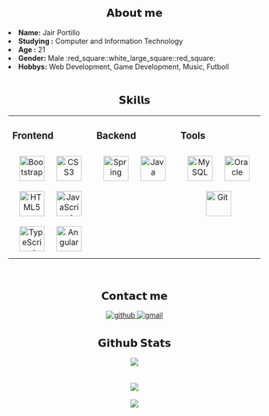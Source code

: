 <h2 align="center"> 𝗔𝗯𝗼𝘂𝘁 𝗺𝗲 </h2>
  <div align="center">
<!-- <img src="https://64.media.tumblr.com/e1f1c97123ae217eb731500e502e0083/tumblr_n9dxcikmIU1qc9zfzo7_r1_250.gif" align="right"> -->
<!--  Un+YXt2p/PrHtLepqaOdreJRDkrXIaoT621NEA9cIo/1/ku0WOFacggGKYXSBNDZaWR+DFxUE1H8CzwtUFhf6bg7lOM5XIrvMVYl/5H7mhG1Jm6HnNaat9hIz2BTy7Q01RLceSWS9Uta/AIfCZhXUUs1oL/a39UbLLnpf+xq1eCZlKa1/GjEOnny+IZeH0NEb1yV1PTSMnZcqMsY4eCU7BJz9KoTGaXWNshNUoLkX/ENhOta9n6/A90cx2RFmnB+eEdzX49PhWMiAIqSMDwlj5BS5Tbv6qS+yZ2dut1ecL0/qgGORa33eXkKrbXFpQSLWDqCoNPDN0WkHllHa0N43w== -->
  </div>
<li>
 <b>Name:</b> Jair Portillo </li>
<li>
<b>Studying :</b> Computer and Information Technology
</li>
<li>
 <b>Age :</b> 21
</li>
<li>
<b>Gender:</b> Male :red_square::white_large_square::red_square:
</li>
<li>
<b>Hobbys:</b> Web Development, Game Development, Music, Futboll
</li>
</div>
<div>

<br/>  

<h2 align="center"> 𝗦𝗸𝗶𝗹𝗹𝘀 </h2>
  <div align="center">
<table><tr><td valign="top" width="33%">



### Frontend  
<div align="center">  
<a href="https://getbootstrap.com/docs/3.4/javascript/" target="_blank"><img style="margin: 10px" src="https://profilinator.rishav.dev/skills-assets/bootstrap-plain.svg" alt="Bootstrap" height="50" /></a>  
<a href="https://www.w3schools.com/css/" target="_blank"><img style="margin: 10px" src="https://profilinator.rishav.dev/skills-assets/css3-original-wordmark.svg" alt="CSS3" height="50" /></a>  
<a href="https://en.wikipedia.org/wiki/HTML5" target="_blank"><img style="margin: 10px" src="https://profilinator.rishav.dev/skills-assets/html5-original-wordmark.svg" alt="HTML5" height="50" /></a>  
<a href="https://www.javascript.com/" target="_blank"><img style="margin: 10px" src="https://profilinator.rishav.dev/skills-assets/javascript-original.svg" alt="JavaScript" height="50" /></a>  
<a href="https://www.typescriptlang.org/" target="_blank"><img style="margin: 10px" src="https://profilinator.rishav.dev/skills-assets/typescript-original.svg" alt="TypeScript" height="50" /></a>  
<a href="https://angular.io/" target="_blank"><img style="margin: 10px" src="https://profilinator.rishav.dev/skills-assets/angularjs-original.svg" alt="Angular" height="50" /></a>  
</div>

</td><td valign="top" width="33%">



### Backend  
<div align="center">  
<a href="https://docs.spring.io/spring-framework/docs/3.0.x/reference/expressions.html#:~:text=The%20Spring%20Expression%20Language%20(SpEL,and%20basic%20string%20templating%20functionality." target="_blank"><img style="margin: 10px" src="https://profilinator.rishav.dev/skills-assets/springio-icon.svg" alt="Spring" height="50" /></a>  
<a href="https://www.java.com/" target="_blank"><img style="margin: 10px" src="https://profilinator.rishav.dev/skills-assets/java-original-wordmark.svg" alt="Java" height="50" /></a>  
</div>

</td><td valign="top" width="33%">



### Tools  
<div align="center">  
<a href="https://www.mysql.com/" target="_blank"><img style="margin: 10px" src="https://profilinator.rishav.dev/skills-assets/mysql-original-wordmark.svg" alt="MySQL" height="50" /></a>  
<a href="https://www.oracle.com/in/index.html" target="_blank"><img style="margin: 10px" src="https://profilinator.rishav.dev/skills-assets/oracle-original.svg" alt="Oracle" height="50" /></a>  
<a href="https://github.com/" target="_blank"><img style="margin: 10px" src="https://profilinator.rishav.dev/skills-assets/git-scm-icon.svg" alt="Git" height="50" /></a>  
</div>

</td></tr></table>  

<br/>  


## 𝗖𝗼𝗻𝘁𝗮𝗰𝘁 𝗺𝗲 
<a href="https://github.com/portilloJair" target="_blank">
<img src=https://img.shields.io/badge/github-%2324292e.svg?&style=for-the-badge&logo=github&logoColor=white alt=github style="margin-bottom: 5px;" />
</a>  
<a href="mailto:portillojair@gmai.com">
<img src=https://img.shields.io/badge/Gmail-%2324292e.svg?&style=for-the-badge&logo=Gmail&logoColor=red alt=gmail style="margin-bottom: 5px;" />
</a>  

<br/>  


## 𝗚𝗶𝘁𝗵𝘂𝗯 𝗦𝘁𝗮𝘁𝘀  
<div align="center"><img src="https://github-readme-stats.vercel.app/api?username=portilloJair&theme=dark&show_icons=true&count_private=true&hide_border=true&hide_title=true" align="center" /></div>

<br/>  

<br/>  

<div align="center"><img src="https://spotify-github-profile.vercel.app/api/view?uid=2gx1dmeyoo87p1zm0cc6asow7&cover_image=true&theme=default&show_offline=false&background_color=242424&bar_color=5cbd28&bar_color_cover=false" /></div>  

<br/>  

<div align="center">
<img src="https://komarev.com/ghpvc/?username=portilloJair&&style=flat-square" align="center" />
</div>  
